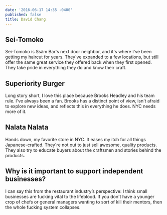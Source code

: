 ```yaml
---
date: '2016-06-17 14:35 -0400'
published: false
title: David Chang
---
```


## Sei-Tomoko

Sei-Tomoko is Ssäm Bar's next door neighbor, and it's where I've been getting my haircut for years. They've expanded to a few locations, but still offer the same great service they offered back when they first opened. They take pride in everything they do and know their craft.

## Superiority Burger 

Long story short, I love this place because Brooks Headley and his team rule. I've always been a fan. Brooks has a distinct point of view, isn't afraid to explore new ideas, and reflects this in everything he does. NYC needs more of it.

## Nalata Nalata 

Hands down, my favorite store in NYC. It eases my itch for all things Japanese-crafted. They're not out to just sell awesome, quality products. They also try to educate buyers about the craftsmen and stories behind the products.

## Why is it important to support independent businesses?

I can say this from the restaurant industry’s perspective: I think small businesses are fucking vital to the lifeblood. If you don't have a younger crop of chefs or general managers wanting to sort of kill their mentors, then the whole fucking system collapses.

